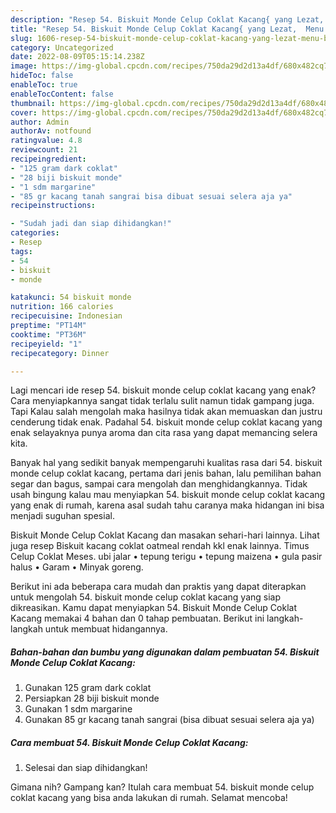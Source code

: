 ```yaml
---
description: "Resep 54. Biskuit Monde Celup Coklat Kacang{ yang Lezat,  Menu Buat lebaran"
title: "Resep 54. Biskuit Monde Celup Coklat Kacang{ yang Lezat,  Menu Buat lebaran"
slug: 1606-resep-54-biskuit-monde-celup-coklat-kacang-yang-lezat-menu-buat-lebaran
category: Uncategorized
date: 2022-08-09T05:15:14.238Z
image: https://img-global.cpcdn.com/recipes/750da29d2d13a4df/680x482cq70/54-biskuit-monde-celup-coklat-kacang-foto-resep-utama.jpg
hideToc: false
enableToc: true
enableTocContent: false
thumbnail: https://img-global.cpcdn.com/recipes/750da29d2d13a4df/680x482cq70/54-biskuit-monde-celup-coklat-kacang-foto-resep-utama.jpg
cover: https://img-global.cpcdn.com/recipes/750da29d2d13a4df/680x482cq70/54-biskuit-monde-celup-coklat-kacang-foto-resep-utama.jpg
author: Admin
authorAv: notfound
ratingvalue: 4.8
reviewcount: 21
recipeingredient:
- "125 gram dark coklat"
- "28 biji biskuit monde"
- "1 sdm margarine"
- "85 gr kacang tanah sangrai bisa dibuat sesuai selera aja ya"
recipeinstructions:

- "Sudah jadi dan siap dihidangkan!"
categories:
- Resep
tags:
- 54
- biskuit
- monde

katakunci: 54 biskuit monde 
nutrition: 166 calories
recipecuisine: Indonesian
preptime: "PT14M"
cooktime: "PT36M"
recipeyield: "1"
recipecategory: Dinner

---
```



Lagi mencari ide resep 54. biskuit monde celup coklat kacang yang enak? Cara menyiapkannya sangat tidak terlalu sulit namun tidak gampang juga. Tapi Kalau salah mengolah maka hasilnya tidak akan memuaskan dan justru cenderung tidak enak. Padahal 54. biskuit monde celup coklat kacang yang enak selayaknya punya aroma dan cita rasa yang dapat memancing selera kita.


Banyak hal yang sedikit banyak mempengaruhi kualitas rasa dari 54. biskuit monde celup coklat kacang, pertama dari jenis bahan, lalu pemilihan bahan segar dan bagus, sampai cara mengolah dan menghidangkannya. Tidak usah bingung kalau mau menyiapkan 54. biskuit monde celup coklat kacang yang enak di rumah, karena asal sudah tahu caranya maka hidangan ini bisa menjadi suguhan spesial.

Biskuit Monde Celup Coklat Kacang dan masakan sehari-hari lainnya. Lihat juga resep Biskuit kacang coklat oatmeal rendah kkl enak lainnya. Timus Celup Coklat Meses. ubi jalar • tepung terigu • tepung maizena • gula pasir halus • Garam • Minyak goreng.


Berikut ini ada beberapa cara mudah dan praktis yang dapat diterapkan untuk mengolah 54. biskuit monde celup coklat kacang yang siap dikreasikan. Kamu dapat menyiapkan 54. Biskuit Monde Celup Coklat Kacang memakai 4 bahan dan 0 tahap pembuatan. Berikut ini langkah-langkah untuk membuat hidangannya.

<!--inarticleads1-->

##### Bahan-bahan dan bumbu yang digunakan dalam pembuatan 54. Biskuit Monde Celup Coklat Kacang:

1. Gunakan 125 gram dark coklat
1. Persiapkan 28 biji biskuit monde
1. Gunakan 1 sdm margarine
1. Gunakan 85 gr kacang tanah sangrai (bisa dibuat sesuai selera aja ya)




<!--inarticleads2-->

##### Cara membuat 54. Biskuit Monde Celup Coklat Kacang:


1. Selesai dan siap dihidangkan!



Gimana nih? Gampang kan? Itulah cara membuat 54. biskuit monde celup coklat kacang yang bisa anda lakukan di rumah. Selamat mencoba!
